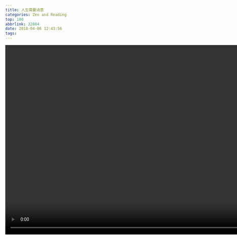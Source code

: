 ```yaml
---
title: 人生需要诗意
categories: Zen and Reading
top: 100
abbrlink: 22604
date: 2018-04-06 12:43:56
tags:
---
```


<video width="880" height="600 " src=" https://gslb.miaopai.com/stream/QyqoEgxHyITAR6xbZR-rvyL1m3Oiu34TGbd~cg__.mp4?ssig=be66a535724fffe92d757ff9f7c68d51&time_stamp=1522992892243&cookie_id=&vend=1&os=3&partner=1&platform=2&cookie_id=&refer=miaopai&scid=QyqoEgxHyITAR6xbZR-rvyL1m3Oiu34TGbd%7Ecg__" poster=" " controls='controls' autostart="false">
</video>

